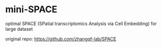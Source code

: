 # mini-SPACE
optimal SPACE (SPatial transcriptomics Analysis via Cell Embedding) for large dataset

original repo: https://github.com/zhangqf-lab/SPACE
